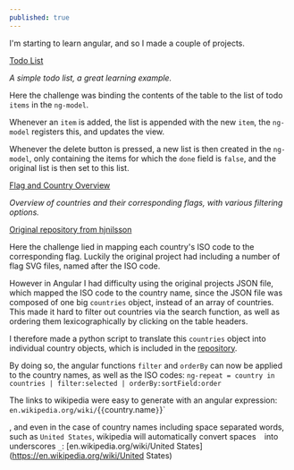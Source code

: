 ```yaml
---
published: true
---
```

I'm starting to learn angular, and so I made a couple of projects.

[Todo List](https://thomasnilsson.github.io/todoapp)

_A simple todo list, a great learning example._

Here the challenge was binding the contents of the table to the list of todo `items` in the `ng-model`.

Whenever an `item` is added, the list is appended with the new `item`, the `ng-model` registers this, and updates the view.

Whenever the delete button is pressed, a new list is then created in the `ng-model`, only containing the items for which the `done` field is `false`, and the original list is then set to this list.

[Flag and Country Overview](https://thomasnilsson.github.io/flagapp)

_Overview of countries and their corresponding flags, with various filtering options._

[Original repository from hjnilsson](https://github.com/hjnilsson/country-flags)

Here the challenge lied in mapping each country's ISO code to the corresponding flag. Luckily the original project had including a number of flag SVG files, named after the ISO code. 

However in Angular I had difficulty using the original projects JSON file, which mapped the ISO code to the country name, since the JSON file was composed of one big `countries` object, instead of an array of countries. This made it hard to filter out countries via the search function, as well as ordering them lexicographically by clicking on the table headers.

I therefore made a python script to translate this `countries` object into individual country objects, which is included in the  [repository](https://github.com/thomasnilsson/thomasnilsson.github.io/tree/master/flagapp).

By doing so, the angular functions `filter` and `orderBy` can now be applied to the country names, as well as the ISO codes: `ng-repeat = country in countries | filter:selected | orderBy:sortField:order`

The links to wikipedia were easy to generate with an angular expression:
`en.wikipedia.org/wiki/`{`{`country.name`}`}`

, and even in the case of country names including space separated words, such as `United States`, wikipedia will automatically convert spaces ` ` into underscores `_`: [en.wikipedia.org/wiki/United States](https://en.wikipedia.org/wiki/United States)





